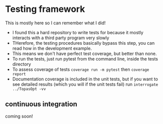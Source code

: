 # Testing framework

This is mostly here so I can remember what I did!

- I found this a hard repository to write tests for because it mostly interacts with a third party program very slowly
- THerefore, the testing procedures basically bypass this step, you can read how in the development example.
- This means we don't have perfect test coverage, but better than none.
- To run the tests, just run pytest from the command line, inside the tests directory
- To assess coverage of tests ```coverage run -m pytest``` then ```coverage report```
- Documentation coverage is included in the unit tests, but if you want to see detailed results (which you will if the unit tests fail) run ```interrogate ../TopasOpt -vv```

## continuous integration

coming soon!